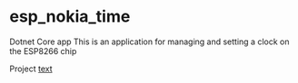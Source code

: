 # esp_nokia_time
Dotnet Core app
This is an application for managing and setting a clock on the ESP8266 chip

Project [text](https://github.com/ivankossdev/Arduino-Exp/tree/master/8266_I2C_disp)